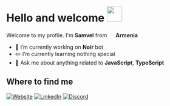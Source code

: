 <h1>Hello and welcome <img src="https://media.giphy.com/media/hvRJCLFzcasrR4ia7z/giphy.gif" width="40"></h1>
<p>Welcome to my profile. I'm <b>Samvel</b> from <img src="https://i.postimg.cc/SxYwQpCk/flag-round-250.png" width="15"> <b>Armenia</b>

- 🌿 I’m currently working on <b>Noir</b> bot
- ✏️ I’m currently learning nothing special
- 🔎 Ask me about anything related to <b>JavaScript</b>, <b>TypeScript</b>


<h2>Where to find me</h2>
<p>
  <a href="https://loid.vercel.app" target="_blank"><img alt="Website" src="https://img.shields.io/badge/My%20Website-339cff.svg?&style=for-the-badge&logo=Website&logoColor=white" /><a> 
  <a href="https://www.linkedin.com/in/loid/" target="_blank"><img alt="LinkedIn" src="https://img.shields.io/badge/Loid-339cff.svg?&style=for-the-badge&logo=LinkedIn&logoColor=white" /><a> 
  <a href=" https://discord.gg/WzH5xWArBb" target="_blank"><img alt="Discord" src="https://img.shields.io/badge/samohin-339cff.svg?&style=for-the-badge&logo=Discord&logoColor=white" />
</p>
